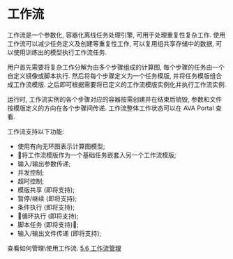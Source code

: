 # 工作流

工作流是一个参数化, 容器化离线任务处理引擎, 可用于处理重复性复杂工作. 使用工作流可以减少任务定义及创建等重复性工作, 可以复用组共享存储中的数据, 可以使用训练出的模型执行工作流任务.

用户首先需要将复杂工作分解为由多个步骤组成的计算图, 每个步骤的任务由一个自定义镜像或脚本执行. 然后将每个步骤定义为一个任务模版, 并将任务模版组合成工作流模版. 之后即可根据需要将已定义的工作流模版实例化并执行工作流实例.

运行时, 工作流实例的各个步骤对应的容器按需创建并在结束后销毁, 参数和文件按模版定义的方向在各个步骤间传递. 工作流整体工作状态可以在 AVA Portal 查看.

工作流支持以下功能:
- 使用有向无环图表示计算图模型;
- 将工作流模版作为一个基础任务嵌套入另一个工作流模版;
- 输入/输出参数传递;
- 并发控制;
- 超时控制;
- 模版共享 (即将支持);
- 暂停/继续 (即将支持);
- 条件执行 (即将支持);
- 循环执行 (即将支持);
- 脚本任务 (即将支持);
- 输入/输出文件传递 (即将支持);

查看如何管理\使用工作流. [5.6 工作流管理](/05-tasks/5.6-workflow.md)
